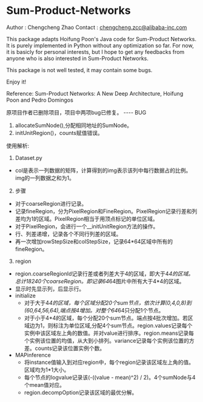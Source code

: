 Sum-Product-Networks
====================
Author  : Chengcheng Zhao
Contact : chengcheng.zcc@alibaba-inc.com

This package adapts Hoifung Poon's Java code for Sum-Product Networks.
It is purely implemented in Python without any optimization so far. For
now, it is basicly for personal interests, but I hope to get any feedbacks
from anyone who is also interested in Sum-Product Networks.

This package is not well tested, it may contain some bugs.

Enjoy it!

Reference:
Sum-Product Networks: A New Deep Architecture, Hoifung Poon and Pedro Domingos

原项目作者已删除项目，项目中两项bug已修复。
---- BUG

1. allocateSumNode(),分配相同地址的SumNode。
2. initUnitRegion()，counts赋值错误。

使用解析:
1. Dataset.py
  - col是表示一列数据的矩阵，计算得到的img表示该列中每行数据占的比例。img的一列数据之和为1。

2. 步骤
  - 对于coarseRegion进行记录。
  - 记录fineRegion，分为PixelRegion和FineRegion。PixelRegion记录行差和列差均为1的区域。PixelRegion相当于用顶点标记的单位区域。
  - 对于PixelRegion，会进行一个__initUnitRegion方法的操作。
  - 行、列差递增，记录各个不同行列差的区域。
  - 再一次增加rowStepSize和colStepSize，记录64*64区域中所有的fineRegion。

3. region
  - region.coarseRegionId记录行差或者列差大于4的区域，即大于4*4的区域。总计18240个coarseRegion。即记录64*64图片中所有大于4*4的区域。
  - 显示时先显示列，后显示行。
  - initialize
    - 对于大于4*4的区域，每个区域分配20个sum节点，依次计算(0,4,0,8)到(60,64,56,64),端点按4增加。对整个64*64只分配1个节点。
    - 对于小于4*4的区域，每个分配20个sum节点。端点按4批次增加。若区域边为1，则标注为单位区域,分配4个sum节点。region.values记录每个实例中该区域左上角的数值。并对value进行排序。region.means记录每个实例该位置的均值，从大到小排列。variance记录每个实例该位置的方差。counts记录该位置实例个数。
  - MAPinference
    - 将instance值输入到对应region中，每个region记录该区域左上角的值。区域均为1*1大小。
    - 每个节点的logvalue记录该(-((value - mean)^2) / 2)。4个sumNode与4个mean值对应。
    - region.decompOption记录该区域的最优分解。
